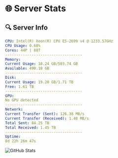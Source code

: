 # 🌐 Server Stats
## 🔍 Server Info
```yaml
CPU: Intel(R) Xeon(R) CPU E5-2699 v4 @ 1233.57GHz
CPU Usage: 0.60%
Cores: 44P | 88T
-----------------------------------
Memory:
Current Usage: 10.24 GB/503.74 GB
Available: 490.10 GB
-----------------------------------
Disk:
Current Usage: 19.20 GB/1.71 TB
Free: 1.61 TB
-----------------------------------
GPU:
No GPU detected
-----------------------------------
Network:
Current Transfer (Sent): 126.38 MB/s
Current Transfer (Received): 1.48 MB/s
Total Sent: 84.25 TB
Total Received: 1.45 TB
-----------------------------------
Uptime:
8d 22h 26m 47s
```
![GitHub Stats](https://img.shields.io/badge/Updated-2025-02-16_21:10:05-blue)